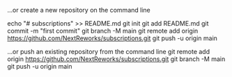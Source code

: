 …or create a new repository on the command line

echo "# subscriptions" >> README.md
git init
git add README.md
git commit -m "first commit"
git branch -M main
git remote add origin https://github.com/NextReworks/subscriptions.git
git push -u origin main

…or push an existing repository from the command line
git remote add origin https://github.com/NextReworks/subscriptions.git
git branch -M main
git push -u origin main